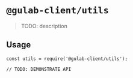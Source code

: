# `@gulab-client/utils`

> TODO: description

## Usage

```
const utils = require('@gulab-client/utils');

// TODO: DEMONSTRATE API
```
